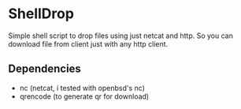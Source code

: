 # ShellDrop

Simple shell script to drop files using just netcat
and http. So you can download file from client just
with any http client.

## Dependencies

- nc (netcat, i tested with openbsd's nc)
- qrencode (to generate qr for download)
